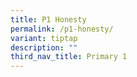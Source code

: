 ```yaml
---
title: P1 Honesty
permalink: /p1-honesty/
variant: tiptap
description: ""
third_nav_title: Primary 1
---
```

